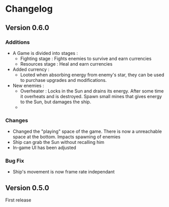 # Changelog 

## Version 0.6.0

### Additions

- A Game is divided into stages :
  - Fighting stage : Fights enemies to survive and earn currencies
  - Resources stage : Heal and earn currencies
- Added currency :
  - Looted when absorbing energy from enemy's star, they can be used to purchase upgrades and modifications.
- New enemies :
  - Overheater : Locks in the Sun and drains its energy. After some time it overheats and is destroyed. Spawn small mines that gives energy to the Sun, but damages the ship.
  - 

### Changes

- Changed the "playing" space of the game. There is now a unreachable space at the bottom. Impacts spawning of enemies
- Ship can grab the Sun without recalling him
- In-game UI has been adjusted

### Bug Fix

- Ship's movement is now frame rate independant

## Version 0.5.0

First release